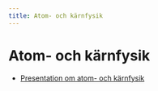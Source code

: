 ```yaml
---
title: Atom- och kärnfysik
---
```


# Atom- och kärnfysik

* [Presentation om atom- och kärnfysik](https://docs.google.com/presentation/d/1CQkQPygKOcYBa8MPOO-RAKrkNpTcw7WMhJJn6mMsXj8/edit?usp=sharing)
